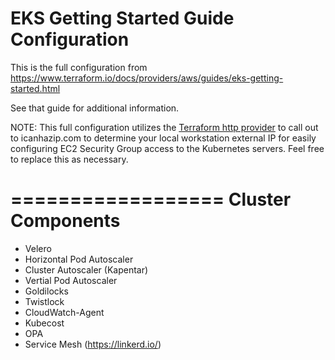 # EKS Getting Started Guide Configuration

This is the full configuration from https://www.terraform.io/docs/providers/aws/guides/eks-getting-started.html

See that guide for additional information.

NOTE: This full configuration utilizes the [Terraform http provider](https://www.terraform.io/docs/providers/http/index.html) to call out to icanhazip.com to determine your local workstation external IP for easily configuring EC2 Security Group access to the Kubernetes servers. Feel free to replace this as necessary.

==================
Cluster Components
==================
- Velero
- Horizontal Pod Autoscaler
- Cluster Autoscaler (Kapentar)
- Vertial Pod Autoscaler
- Goldilocks
- Twistlock
- CloudWatch-Agent
- Kubecost
- OPA
- Service Mesh (https://linkerd.io/)